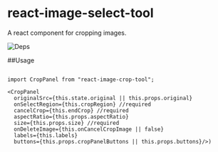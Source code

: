 # react-image-select-tool
A react component for cropping images.

![Deps](https://img.shields.io/badge/dependencies-up--to--date-green.svg)



##Usage

```

import CropPanel from "react-image-crop-tool";

<CropPanel
  originalSrc={this.state.original || this.props.original}
  onSelectRegion={this.cropRegion} //required
  cancelCrop={this.endCrop} //required
  aspectRatio={this.props.aspectRatio}
  size={this.props.size} //required
  onDeleteImage={this.onCancelCropImage || false}
  labels={this.labels}
  buttons={this.props.cropPanelButtons || this.props.buttons}/>)

```

